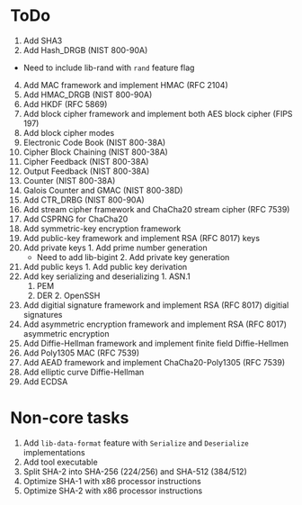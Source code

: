 # ToDo
 1. Add SHA3
 3. Add Hash_DRGB (NIST 800-90A)
   - Need to include lib-rand with `rand` feature flag
 4. Add MAC framework and implement HMAC (RFC 2104)
 5. Add HMAC_DRGB (NIST 800-90A)
 6. Add HKDF (RFC 5869)
 7. Add block cipher framework and implement both AES block cipher (FIPS 197)
 8. Add block cipher modes
   1. Electronic Code Book (NIST 800-38A)
   2. Cipher Block Chaining (NIST 800-38A)
   3. Cipher Feedback (NIST 800-38A)
   4. Output Feedback (NIST 800-38A)
   5. Counter (NIST 800-38A)
   6. Galois Counter and GMAC (NIST 800-38D)
 9. Add CTR_DRBG (NIST 800-90A)
 10. Add stream cipher framework and ChaCha20 stream cipher (RFC 7539)
 11. Add CSPRNG for ChaCha20
 12. Add symmetric-key encryption framework 
 13. Add public-key framework and implement RSA (RFC 8017) keys
   1. Add private keys
     1. Add prime number generation
       - Need to add lib-bigint
     2. Add private key generation
   2. Add public keys
     1. Add public key derivation
   3. Add key serializing and deserializing
     1. ASN.1
       1. PEM
       2. DER
     2. OpenSSH
 14. Add digitial signature framework and implement RSA (RFC 8017) digitial signatures
 15. Add asymmetric encryption framework and implement RSA (RFC 8017) asymmetric encryption
 16. Add Diffie-Hellman framework and implement finite field Diffie-Hellmen
 17. Add Poly1305 MAC (RFC 7539)
 18. Add AEAD framework and implement ChaCha20-Poly1305 (RFC 7539)
 19. Add elliptic curve Diffie-Hellman
 20. Add ECDSA

# Non-core tasks
 1. Add `lib-data-format` feature with `Serialize` and `Deserialize` implementations
 2. Add tool executable
 3. Split SHA-2 into SHA-256 (224/256) and SHA-512 (384/512)
   1. Optimize SHA-1 with x86 processor instructions
   2. Optimize SHA-2 with x86 processor instructions